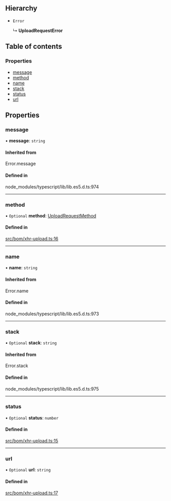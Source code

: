 ## Hierarchy

- `Error`

  ↳ **UploadRequestError**

## Table of contents

### Properties

- [message](../wiki/Interface:%20UploadRequestError#message)
- [method](../wiki/Interface:%20UploadRequestError#method)
- [name](../wiki/Interface:%20UploadRequestError#name)
- [stack](../wiki/Interface:%20UploadRequestError#stack)
- [status](../wiki/Interface:%20UploadRequestError#status)
- [url](../wiki/Interface:%20UploadRequestError#url)

## Properties

### message

• **message**: `string`

#### Inherited from

Error.message

#### Defined in

node_modules/typescript/lib/lib.es5.d.ts:974

___

### method

• `Optional` **method**: [UploadRequestMethod](../wiki/Exports#uploadrequestmethod)

#### Defined in

[src/bom/xhr-upload.ts:16](https://github.com/planjs/utils/blob/f16b9fd/src/bom/xhr-upload.ts#L16)

___

### name

• **name**: `string`

#### Inherited from

Error.name

#### Defined in

node_modules/typescript/lib/lib.es5.d.ts:973

___

### stack

• `Optional` **stack**: `string`

#### Inherited from

Error.stack

#### Defined in

node_modules/typescript/lib/lib.es5.d.ts:975

___

### status

• `Optional` **status**: `number`

#### Defined in

[src/bom/xhr-upload.ts:15](https://github.com/planjs/utils/blob/f16b9fd/src/bom/xhr-upload.ts#L15)

___

### url

• `Optional` **url**: `string`

#### Defined in

[src/bom/xhr-upload.ts:17](https://github.com/planjs/utils/blob/f16b9fd/src/bom/xhr-upload.ts#L17)
